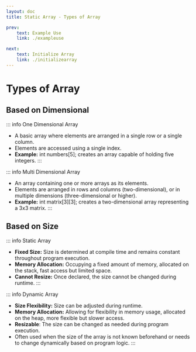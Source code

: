 ```yaml
---
layout: doc
title: Static Array - Types of Array

prev:
    text: Example Use
    link: ./exampleuse

next:
    text: Initialize Array
    link: ./initializearray
---
```


# Types of Array
## Based on Dimensional

::: info One Dimensional Array
- A basic array where elements are arranged in a single row or a single column.
- Elements are accessed using a single index.
- __Example:__ int numbers[5]; creates an array capable of holding five integers.
::: 

::: info Multi Dimensional Array
- An array containing one or more arrays as its elements.
- Elements are arranged in rows and columns (two-dimensional), or in multiple dimensions (three-dimensional or higher).
- __Example:__ int matrix[3][3]; creates a two-dimensional array representing a 3x3 matrix.
:::

## Based on Size

::: info Static Array
- __Fixed Size:__ Size is determined at compile time and remains constant throughout program execution.
- __Memory Allocation:__ Occupying a fixed amount of memory, allocated on the stack, fast access but limited space.
- __Cannot Resize:__ Once declared, the size cannot be changed during runtime.
:::

::: info Dynamic Array
- __Size Flexibility:__ Size can be adjusted during runtime.
- __Memory Allocation:__ Allowing for flexibility in memory usage, allocated on the heap, more flexible but slower access.
- __Resizable__: The size can be changed as needed during program execution.
- Often used when the size of the array is not known beforehand or needs to change dynamically based on program logic.
:::